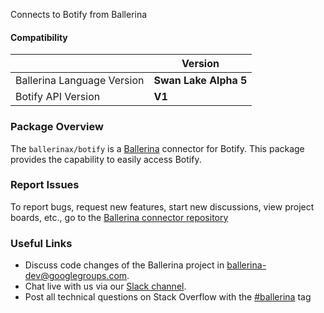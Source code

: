 Connects to Botify from Ballerina

#### Compatibility
|                               | Version               |
|-------------------------------|-----------------------|
|   Ballerina Language Version  | **Swan Lake Alpha 5** |
|       Botify API Version      |         **V1**        |

### Package Overview
The `ballerinax/botify` is a [Ballerina](https://ballerina.io/) connector for Botify.
This package provides the capability to easily access Botify.
### Report Issues
To report bugs, request new features, start new discussions, view project boards, etc., go to the [Ballerina connector repository](link)
### Useful Links
- Discuss code changes of the Ballerina project in [ballerina-dev@googlegroups.com](mailto:ballerina-dev@googlegroups.com).
- Chat live with us via our [Slack channel](https://ballerina.io/community/slack/).
- Post all technical questions on Stack Overflow with the [#ballerina](https://stackoverflow.com/questions/tagged/ballerina) tag

